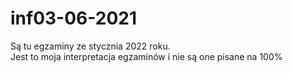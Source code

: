 # inf03-06-2021
Są tu egzaminy ze stycznia 2022 roku.<br>
Jest to moja interpretacja egzaminów i nie są one pisane na 100%
